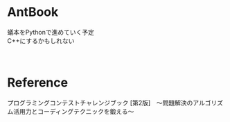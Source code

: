 # AntBook
蟻本をPythonで進めていく予定  
C++にするかもしれない

<br>

# Reference
プログラミングコンテストチャレンジブック [第2版]　～問題解決のアルゴリズム活用力とコーディングテクニックを鍛える～ 